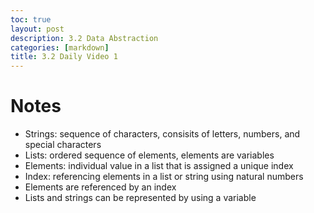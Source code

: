 ```yaml
---
toc: true
layout: post
description: 3.2 Data Abstraction
categories: [markdown]
title: 3.2 Daily Video 1 
---
```

 
# Notes
- Strings: sequence of characters, consisits of letters, numbers, and special characters 
- Lists: ordered sequence of elements, elements are variables 
- Elements: individual value in a list that is assigned a unique index 
- Index: referencing elements in a list or string using natural numbers 
- Elements are referenced by an index 
- Lists and strings can be represented by using a variable 
